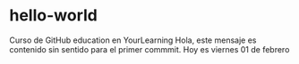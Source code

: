 # hello-world
Curso de GitHub education en YourLearning
Hola, este mensaje es contenido sin sentido para el primer commmit. Hoy es viernes 01 de febrero
